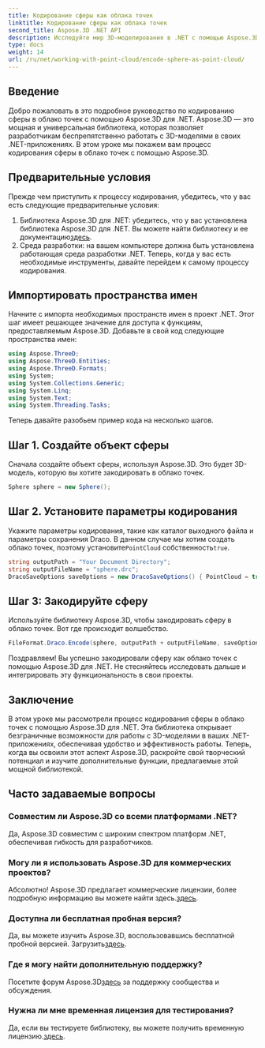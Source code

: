 ```yaml
---
title: Кодирование сферы как облака точек
linktitle: Кодирование сферы как облака точек
second_title: Aspose.3D .NET API
description: Исследуйте мир 3D-моделирования в .NET с помощью Aspose.3D. Научитесь легко кодировать сферы в облака точек. Раскройте свой творческий потенциал прямо сейчас!
type: docs
weight: 14
url: /ru/net/working-with-point-cloud/encode-sphere-as-point-cloud/
---
```

## Введение
Добро пожаловать в это подробное руководство по кодированию сферы в облако точек с помощью Aspose.3D для .NET. Aspose.3D — это мощная и универсальная библиотека, которая позволяет разработчикам беспрепятственно работать с 3D-моделями в своих .NET-приложениях. В этом уроке мы покажем вам процесс кодирования сферы в облако точек с помощью Aspose.3D.
## Предварительные условия
Прежде чем приступить к процессу кодирования, убедитесь, что у вас есть следующие предварительные условия:
1.  Библиотека Aspose.3D для .NET: убедитесь, что у вас установлена библиотека Aspose.3D для .NET. Вы можете найти библиотеку и ее документацию[здесь](https://reference.aspose.com/3d/net/).
2. Среда разработки: на вашем компьютере должна быть установлена работающая среда разработки .NET.
Теперь, когда у вас есть необходимые инструменты, давайте перейдем к самому процессу кодирования.
## Импортировать пространства имен
Начните с импорта необходимых пространств имен в проект .NET. Этот шаг имеет решающее значение для доступа к функциям, предоставляемым Aspose.3D. Добавьте в свой код следующие пространства имен:
```csharp
using Aspose.ThreeD;
using Aspose.ThreeD.Entities;
using Aspose.ThreeD.Formats;
using System;
using System.Collections.Generic;
using System.Linq;
using System.Text;
using System.Threading.Tasks;
```
Теперь давайте разобьем пример кода на несколько шагов.
## Шаг 1. Создайте объект сферы
Сначала создайте объект сферы, используя Aspose.3D. Это будет 3D-модель, которую вы хотите закодировать в облако точек.
```csharp
Sphere sphere = new Sphere();
```
## Шаг 2. Установите параметры кодирования
 Укажите параметры кодирования, такие как каталог выходного файла и параметры сохранения Draco. В данном случае мы хотим создать облако точек, поэтому установите`PointCloud` собственность`true`.
```csharp
string outputPath = "Your Document Directory";
string outputFileName = "sphere.drc";
DracoSaveOptions saveOptions = new DracoSaveOptions() { PointCloud = true };
```
## Шаг 3: Закодируйте сферу
Используйте библиотеку Aspose.3D, чтобы закодировать сферу в облако точек. Вот где происходит волшебство.
```csharp
FileFormat.Draco.Encode(sphere, outputPath + outputFileName, saveOptions);
```
Поздравляем! Вы успешно закодировали сферу как облако точек с помощью Aspose.3D для .NET.
Не стесняйтесь исследовать дальше и интегрировать эту функциональность в свои проекты.
## Заключение
В этом уроке мы рассмотрели процесс кодирования сферы в облако точек с помощью Aspose.3D для .NET. Эта библиотека открывает безграничные возможности для работы с 3D-моделями в ваших .NET-приложениях, обеспечивая удобство и эффективность работы.
Теперь, когда вы освоили этот аспект Aspose.3D, раскройте свой творческий потенциал и изучите дополнительные функции, предлагаемые этой мощной библиотекой.
## Часто задаваемые вопросы
### Совместим ли Aspose.3D со всеми платформами .NET?
Да, Aspose.3D совместим с широким спектром платформ .NET, обеспечивая гибкость для разработчиков.
### Могу ли я использовать Aspose.3D для коммерческих проектов?
 Абсолютно! Aspose.3D предлагает коммерческие лицензии, более подробную информацию вы можете найти здесь.[здесь](https://purchase.aspose.com/buy).
### Доступна ли бесплатная пробная версия?
 Да, вы можете изучить Aspose.3D, воспользовавшись бесплатной пробной версией. Загрузить[здесь](https://releases.aspose.com/).
### Где я могу найти дополнительную поддержку?
 Посетите форум Aspose.3D[здесь](https://forum.aspose.com/c/3d/18) за поддержку сообщества и обсуждения.
### Нужна ли мне временная лицензия для тестирования?
 Да, если вы тестируете библиотеку, вы можете получить временную лицензию.[здесь](https://purchase.aspose.com/temporary-license/).
